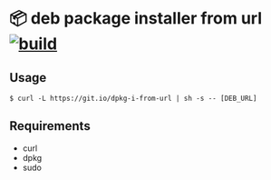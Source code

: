 # :package: deb package installer from url [![build](https://github.com/k1LoW/dpkg-i-from-url/actions/workflows/ci.yml/badge.svg)](https://github.com/k1LoW/dpkg-i-from-url/actions)

## Usage

``` console
$ curl -L https://git.io/dpkg-i-from-url | sh -s -- [DEB_URL]
```

## Requirements

- curl
- dpkg
- sudo
